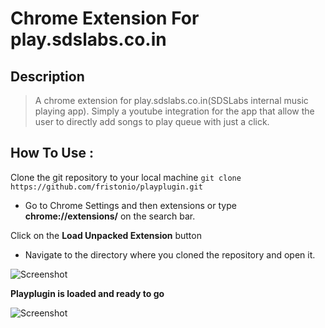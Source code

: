 # Chrome Extension For play.sdslabs.co.in

## Description

>A chrome extension for play.sdslabs.co.in(SDSLabs internal music playing app). Simply a youtube integration for the app that allow the user to directly add songs to play queue with just a click.

## How To Use :

Clone the git repository to your local machine
```git clone https://github.com/fristonio/playplugin.git```

* Go to Chrome Settings and then extensions or type **chrome://extensions/** on the search bar.

Click on the **Load Unpacked Extension** button

* Navigate to the directory where you cloned the repository and open it.

![Screenshot](https://github.com/fristonio/playplugin/blob/master/images/ss01.png)

**Playplugin is loaded and ready to go**

![Screenshot](https://github.com/fristonio/playplugin/blob/master/images/ss02.png)
